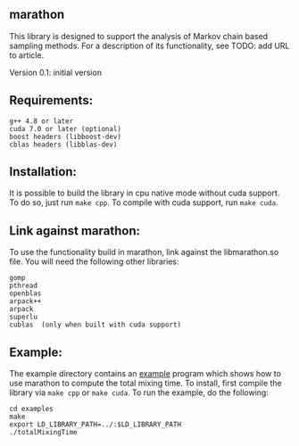 ## marathon

This library is designed to support the analysis of Markov chain based sampling methods. For a description of its functionality, see TODO: add URL to article.

Version 0.1: 
	initial version

## Requirements:

	g++ 4.8 or later
	cuda 7.0 or later (optional)
	boost headers (libboost-dev)
	cblas headers (libblas-dev)

## Installation:

It is possible to build the library in cpu native mode without cuda support.
To do so, just run `make cpp`. To compile with cuda support, run `make cuda`.

## Link against marathon:

To use the functionality build in marathon, link against the libmarathon.so file.
You will need the following other libraries:

	gomp
	pthread
	openblas
	arpack++
	arpack
	superlu
	cublas	(only when built with cuda support)

## Example:

The example directory contains an [example](https://github.com/srechner/marathon/blob/master/examples/totalMixingTime.cpp) program which shows how to use marathon to compute the total mixing time. To install, first compile the library via `make cpp` or `make cuda`. To run the example, do the following:
	
	cd examples
	make
	export LD_LIBRARY_PATH=../:$LD_LIBRARY_PATH
	./totalMixingTime

